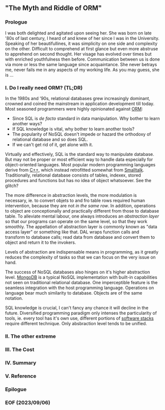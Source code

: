 
## "The Myth and Riddle of ORM"

### Prologue
I was both delighted and agitated upon seeing her. She was born on late '80s of last century, I heard of and knew of her since I was in the University. Speaking of her beautifullines, it was simplicity on one side and complexity on the other. Difficult to comprehend at first glance but even more abstruse to apprehend on second thought. Her visage has evolved over times but with enriched youthfulness then before. Communication between us is done via more or less the same language since acquaintance. She never betrays me, never fails me in any aspects of my working life. As you may guess, she is ... 


### I. Do I really need ORM? (TL;DR)
In the 1980s and ’90s, relational databases grew increasingly dominant, crowned and coined the mainstream in application development till today. Most seasoned programmers were highly opinionated against [ORM](https://www.prisma.io/dataguide/types/relational/what-is-an-orm): 
- Since SQL is *de facto* standard in data manipulation. Why bother to learn another ways? 
- If SQL knowledge is vital, why bother to learn another tools? 
- The popularity of NoSQL doesn't impede or hazard the orthodoxy of relational database and so does SQL. 
- If we can't get rid of it, get alone with it. 

Virtually and effectively, SQL is the standard way to manipulate database. But may not be proper or most efficient way to handle data especially for object-oriented languages. Most popular modern programming languages derive from [C++](https://www.w3schools.com/cpp/cpp_intro.asp), which instead retrofitted somewhat from [Smalltalk](https://en.wikipedia.org/wiki/Smalltalk). Traditionally, relational database consists of tables, indexex, stored procedures and functions but has no idea of object whatsoever. See the glitch? 

The more difference in abstraction levels, the more modulation is necessary, ie. to convert objets to and fro table rows required human intervention, because they are not *in the same row*. In addition, operations to object are conceptionally and practically different from those to database table. To alleviate mental labour, one always introduces an *abstraction layer* so that our programs can operate on the same level, so that they work smoothly. The appellation of abstraction layer is commonly known as "data access layer" or something like that. DAL wraps function calls and transform to database calls; read data from database and convert them to object and return it to the invokers. 

Levels of abstraction are indispensable means in programming, as it greatly reduces the complexity of tasks so that we can focus on the very issue on hand. 

The success of NoSQL databases also hinges on it's higher abstraction level. [MongoDB](https://www.mongodb.com/) is a typical NoSQL implementation with built-in capabilities not seen on traditional relational database. One imperceptible feature is the seamless integration with the host programming language. Operations on language bear much similarity to database. Objects are of the same notation. 

SQL knowledge is crucial, I can't fancy any chance it will decline in the future. Diversified programming paradigm only intenses the particularity of tools, ie. every tool has it's own use, different portions of [software stacks](https://www.mongodb.com/basics/technology-stack) require different technique. Only absbraction level tends to be unified. 


### II. The other extreme

### III. The Cost 

### IV. Summary 

### V. Reference

### Epilogue

### EOF (2023/09/06)
